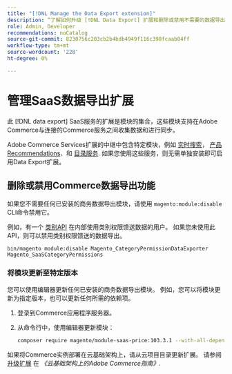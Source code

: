 ```yaml
---
title: "[!DNL Manage the Data Export extension]"
description: “了解如何升级 [!DNL Data Export] 扩展和删除或禁用不需要的数据导出服务。”
role: Admin, Developer
recommendations: noCatalog
source-git-commit: 8230756c203cb2b4bdb4949f116c398fcaab84ff
workflow-type: tm+mt
source-wordcount: '228'
ht-degree: 0%

---
```



# 管理SaaS数据导出扩展

此 [!DNL data export] SaaS服务的扩展是模块的集合，这些模块支持在Adobe Commerce与连接的Commerce服务之间收集数据和进行同步。

Adobe Commerce Services扩展的中继中包含特定模块，例如 [实时搜索](/help/live-search/overview.md)， [产品Recommendations](/help/product-recommendations/overview.md)、和 [目录服务](/help/catalog-service/overview.md). 如果您使用这些服务，则无需单独安装即可启用Data Export扩展。

## 删除或禁用Commerce数据导出功能

如果您不需要任何已安装的商务数据导出模块，请使用 `magento:module:disable` CLI命令禁用它。

例如，有一个 [类别API](https://developer.adobe.com/commerce/services/graphql/catalog-service/categories/) 在内部使用类别权限馈送数据的用户。 如果您未使用此API，则可以禁用类别权限馈送的数据导出。

```shell script
bin/magento module:disable Magento_CategoryPermissionDataExporter Magento_SaaSCategoryPermissions
```

### 将模块更新至特定版本

您可以使用编辑器更新任何已安装的商务数据导出模块。 例如，您可以将模块更新为指定版本，也可以更新任何所需的依赖项。

1. 登录到Commerce应用程序服务器。

1. 从命令行中，使用编辑器更新模块：

   ```bash
   composer require magento/module-saas-price:103.3.1 --with-all-dependencies
   ```

如果将Commerce实例部署在云基础架构上，请从云项目目录更新扩展。 请参阅 [升级扩展](https://experienceleague.adobe.com/en/docs/commerce-cloud-service/user-guide/configure-store/extensions#upgrade-an-extension) 在 _《云基础架构上的Adobe Commerce指南》_.




